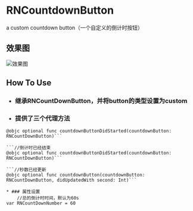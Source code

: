 # RNCountdownButton
a custom countdown button（一个自定义的倒计时按钮）

## 效果图
![效果图](https://github.com/rainedAllNight/RNCountdownButtonExample/commit/9c8d15cf348d7b3562aafac0e8a79d13ee680eab)

## How To Use

* ### 继承RNCountDownButton，并将button的类型设置为custom

* ### 提供了三个代理方法
```//倒计时已经开始
@objc optional func countdownButtonDidStarted(countdownButton: RNCountDownButton)```

```//倒计时已经结束
@objc optional func countdownButtonDidStarted(countdownButton: RNCountDownButton)```

```//秒数已经更新
@objc optional func countdownButton(countdownButton: RNCountDownButton, didUpdatedWith second: Int)```

* ### 属性设置
    //总的倒计时时间，默认为60s
var RNCountDownNumber = 60

    

